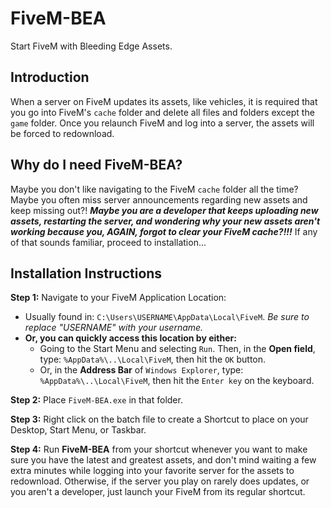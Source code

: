 # FiveM-BEA
Start FiveM with Bleeding Edge Assets.

## Introduction
When a server on FiveM updates its assets, like vehicles, it is required that you go into FiveM's `cache` folder and delete all files and folders except the `game` folder. Once you relaunch FiveM and log into a server, the assets will be forced to redownload.

## Why do I need FiveM-BEA?
Maybe you don't like navigating to the FiveM `cache` folder all the time? Maybe you often miss server announcements regarding new assets and keep missing out?! **_Maybe you are a developer that keeps uploading new assets, restarting the server, and wondering why your new assets aren't working because you, AGAIN, forgot to clear your FiveM cache?!!!_** If any of that sounds familiar, proceed to installation...

## Installation Instructions
**Step 1:** Navigate to your FiveM Application Location:
  * Usually found in: `C:\Users\USERNAME\AppData\Local\FiveM`. _Be sure to replace "USERNAME" with your username._
  * **Or, you can quickly access this location by either:**
    * Going to the Start Menu and selecting `Run`. Then, in the **Open field**, type: `%AppData%\..\Local\FiveM`, then hit the `OK` button.
    * Or, in the **Address Bar** of `Windows Explorer`, type: `%AppData%\..\Local\FiveM`, then hit the `Enter key` on the keyboard.

**Step 2:** Place `FiveM-BEA.exe` in that folder.

**Step 3:** Right click on the batch file to create a Shortcut to place on your Desktop, Start Menu, or Taskbar.

**Step 4:** Run **FiveM-BEA** from your shortcut whenever you want to make sure you have the latest and greatest assets, and don't mind waiting a few extra minutes while logging into your favorite server for the assets to redownload. Otherwise, if the server you play on rarely does updates, or you aren't a developer, just launch your FiveM from its regular shortcut.
